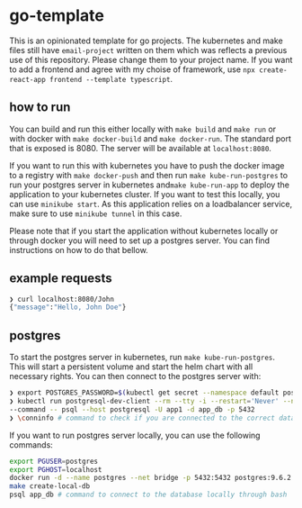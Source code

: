 # go-template
This is an opinionated template for go projects. The kubernetes and make files still have `email-project` written on them
which was reflects a previous use of this repository. Please change them to your project name. If you want to add a frontend and 
agree with my choise of framework, use `npx create-react-app frontend --template typescript`.

## how to run
You can build and run this either locally with `make build` and `make run` or with docker with `make docker-build` and 
`make docker-run`. The standard port that is exposed is 8080. The server will be available at `localhost:8080`.

If you want to run this with kubernetes you have to push the docker image to a registry with `make docker-push` and 
then run `make kube-run-postgres` to run your postgres server in kubernetes and`make kube-run-app` to deploy the application
to your kubernetes cluster. If you want to test this locally, you can use `minikube start`. As this application relies 
on a loadbalancer service, make sure to use `minikube tunnel` in this case.

Please note that if you start the application without kubernetes locally or through docker you will need to set up a postgres server. 
You can find instructions on how to do that bellow.

## example requests
```bash
❯ curl localhost:8080/John
{"message":"Hello, John Doe"}
```

## postgres
To start the postgres server in kubernetes, run `make kube-run-postgres`. This will start a persistent volume and 
start the helm chart with all necessary rights. You can then connect to the postgres server with: 

```bash
❯ export POSTGRES_PASSWORD=$(kubectl get secret --namespace default postgresql -o jsonpath="{.data.password}" | base64 --decode)
❯ kubectl run postgresql-dev-client --rm --tty -i --restart='Never' --namespace default --image docker.io/bitnami/postgresql:14.1.0-debian-10-r80 --env="PGPASSWORD=$POSTGRES_PASSWORD" \
--command -- psql --host postgresql -U app1 -d app_db -p 5432
❯ \conninfo # command to check if you are connected to the correct database
```

If you want to run postgres server locally, you can use the following commands:

```bash
export PGUSER=postgres
export PGHOST=localhost
docker run -d --name postgres --net bridge -p 5432:5432 postgres:9.6.2 # replace bridge if you aren't using Docker on the Mac
make create-local-db 
psql app_db # command to connect to the database locally through bash
```
